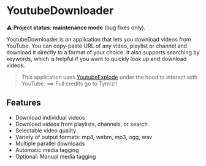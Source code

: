 # YoutubeDownloader

⚠️ **Project status: maintenance mode** (bug fixes only).

YoutubeDownloader is an application that lets you download videos from YouTube.
You can copy-paste URL of any video, playlist or channel and download it directly to a format of your choice.
It also supports searching by keywords, which is helpful if you want to quickly look up and download videos.

> This application uses [YoutubeExplode](https://github.com/Tyrrrz/YoutubeExplode) under the hood to interact with YouTube.
==> Full credits go to Tyrrrz!!

## Features

- Download individual videos
- Download videos from playlists, channels, or search
- Selectable video quality
- Variety of output formats: mp4, webm, mp3, ogg, wav
- Multiple parallel downloads
- Automatic media tagging
- Optional: Manual media tagging
